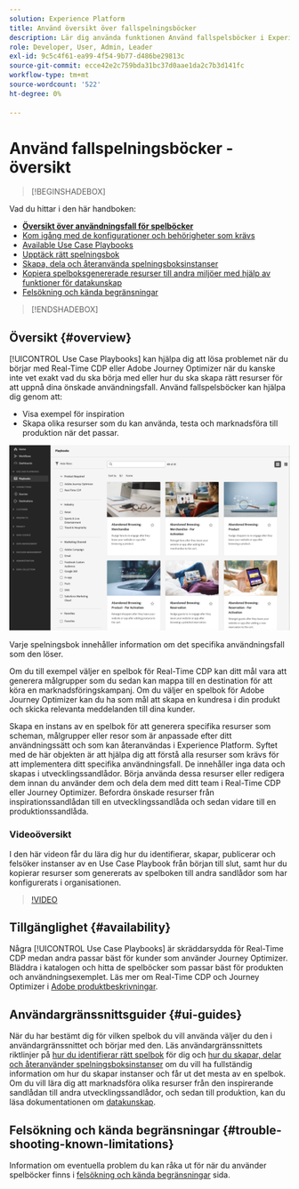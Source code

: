 ```yaml
---
solution: Experience Platform
title: Använd översikt över fallspelningsböcker
description: Lär dig använda funktionen Använd fallspelsböcker i Experience Platform för att komma igång med olika användningsområden för marknadsföring
role: Developer, User, Admin, Leader
exl-id: 9c5c4f61-ea99-4f54-9b77-d486be29813c
source-git-commit: ecce42e2c759bda31bc37d0aae1da2c7b3d141fc
workflow-type: tm+mt
source-wordcount: '522'
ht-degree: 0%

---
```


# Använd fallspelningsböcker - översikt

>[!BEGINSHADEBOX]

Vad du hittar i den här handboken:

* **[Översikt över användningsfall för spelböcker](#overview)**
* [Kom igång med de konfigurationer och behörigheter som krävs](/help/use-case-playbooks/playbooks/get-started.md)
* [Available Use Case Playbooks](/help/use-case-playbooks/playbooks/playbooks-list.md)
* [Upptäck rätt spelningsbok](/help/use-case-playbooks/playbooks/discover.md)
* [Skapa, dela och återanvända spelningsboksinstanser](/help/use-case-playbooks/playbooks/create-share-reuse.md)
* [Kopiera spelboksgenererade resurser till andra miljöer med hjälp av funktioner för datakunskap](/help/use-case-playbooks/playbooks/data-awareness.md)
* [Felsökning och kända begränsningar](troubleshooting.md)

>[!ENDSHADEBOX]

## Översikt {#overview}

[!UICONTROL Use Case Playbooks] kan hjälpa dig att lösa problemet när du börjar med Real-Time CDP eller Adobe Journey Optimizer när du kanske inte vet exakt vad du ska börja med eller hur du ska skapa rätt resurser för att uppnå dina önskade användningsfall. Använd fallspelsböcker kan hjälpa dig genom att:

* Visa exempel för inspiration
* Skapa olika resurser som du kan använda, testa och marknadsföra till produktion när det passar.

![Visa alla spelböcker](/help/use-case-playbooks/assets/playbooks/overview/playbooks-landing-page.png)

Varje spelningsbok innehåller information om det specifika användningsfall som den löser.

Om du till exempel väljer en spelbok för Real-Time CDP kan ditt mål vara att generera målgrupper som du sedan kan mappa till en destination för att köra en marknadsföringskampanj. Om du väljer en spelbok för Adobe Journey Optimizer kan du ha som mål att skapa en kundresa i din produkt och skicka relevanta meddelanden till dina kunder.

Skapa en instans av en spelbok för att generera specifika resurser som scheman, målgrupper eller resor som är anpassade efter ditt användningssätt och som kan återanvändas i Experience Platform. Syftet med de här objekten är att hjälpa dig att förstå alla resurser som krävs för att implementera ditt specifika användningsfall. De innehåller inga data och skapas i utvecklingssandlådor. Börja använda dessa resurser eller redigera dem innan du använder dem och dela dem med ditt team i Real-Time CDP eller Journey Optimizer. Befordra önskade resurser från inspirationssandlådan till en utvecklingssandlåda och sedan vidare till en produktionssandlåda.

### Videoöversikt

I den här videon får du lära dig hur du identifierar, skapar, publicerar och felsöker instanser av en Use Case Playbook från början till slut, samt hur du kopierar resurser som genererats av spelboken till andra sandlådor som har konfigurerats i organisationen.

>[!VIDEO](https://video.tv.adobe.com/v/3427058/?learn=on)

## Tillgänglighet {#availability}

Några [!UICONTROL Use Case Playbooks] är skräddarsydda för Real-Time CDP medan andra passar bäst för kunder som använder Journey Optimizer. Bläddra i katalogen och hitta de spelböcker som passar bäst för produkten och användningsexemplet. Läs mer om Real-Time CDP och Journey Optimizer i [Adobe produktbeskrivningar](https://helpx.adobe.com/legal/product-descriptions.html).

## Användargränssnittsguider {#ui-guides}

När du har bestämt dig för vilken spelbok du vill använda väljer du den i användargränssnittet och börjar med den. Läs användargränssnittets riktlinjer på [hur du identifierar rätt spelbok](/help/use-case-playbooks/playbooks/discover.md) för dig och [hur du skapar, delar och återanvänder spelningsboksinstanser](/help/use-case-playbooks/playbooks/create-share-reuse.md) om du vill ha fullständig information om hur du skapar instanser och får ut det mesta av en spelbok. Om du vill lära dig att marknadsföra olika resurser från den inspirerande sandlådan till andra utvecklingssandlådor, och sedan till produktion, kan du läsa dokumentationen om [datakunskap](/help/use-case-playbooks/playbooks/data-awareness.md).

## Felsökning och kända begränsningar {#trouble-shooting-known-limitations}

Information om eventuella problem du kan råka ut för när du använder spelböcker finns i [felsökning och kända begränsningar](/help/use-case-playbooks/playbooks/troubleshooting.md) sida.
